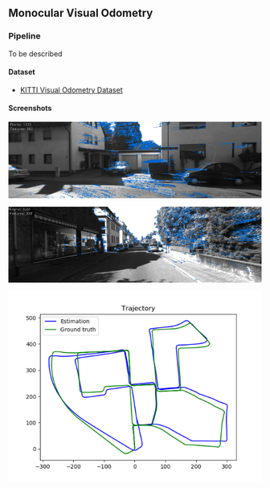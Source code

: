 ## Monocular Visual Odometry

### Pipeline
To be described

#### Dataset
- [KITTI Visual Odometry Dataset](http://www.cvlibs.net/datasets/kitti/eval_odometry.php)

#### Screenshots
<p align="center"> <img src="doc/tracking_1.png" alt="Tracking 1"/> </p>
<p align="center"> <img src="doc/tracking_2.png" alt="Tracking 2"/> </p>
<p align="center"> <img src="doc/trajectory.png" alt="Trajectory"/> </p>
